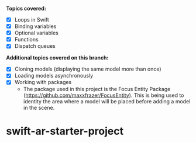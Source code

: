 **Topics covered:**

* [x] Loops in Swift
* [x] Binding variables
* [x] Optional variables
* [x] Functions
* [x] Dispatch queues

**Additional topics covered on this branch:**
* [x] Cloning models (displaying the same model more than once) 
* [x] Loading models asynchronously
* [x] Working with packages 
    - The package used in this project is the Focus Entity Package (https://github.com/maxxfrazer/FocusEntity). This is being used to identity the area where a model will be placed before adding a model in the scene.

# swift-ar-starter-project
